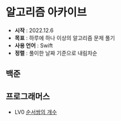 # 알고리즘 아카이브
- **시작** : 2022.12.6
- **목표** : 하루에 하나 이상의 알고리즘 문제 풀기
- **사용 언어** : Swift
- **정렬** : 풀이한 날짜 기준으로 내림차순

## 백준

## 프로그래머스
- LV0 [순서쌍의 개수](https://muker.tistory.com/120)
